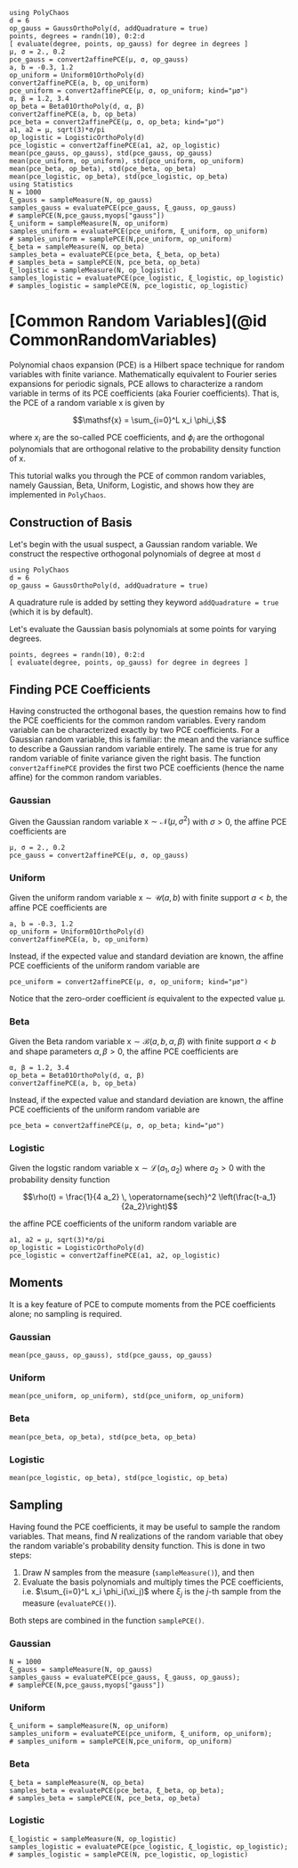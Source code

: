 ```@setup mysetup
using PolyChaos
d = 6
op_gauss = GaussOrthoPoly(d, addQuadrature = true)
points, degrees = randn(10), 0:2:d
[ evaluate(degree, points, op_gauss) for degree in degrees ]
μ, σ = 2., 0.2
pce_gauss = convert2affinePCE(μ, σ, op_gauss)
a, b = -0.3, 1.2
op_uniform = Uniform01OrthoPoly(d)
convert2affinePCE(a, b, op_uniform)
pce_uniform = convert2affinePCE(μ, σ, op_uniform; kind="μσ")
α, β = 1.2, 3.4
op_beta = Beta01OrthoPoly(d, α, β)
convert2affinePCE(a, b, op_beta)
pce_beta = convert2affinePCE(μ, σ, op_beta; kind="μσ")
a1, a2 = μ, sqrt(3)*σ/pi
op_logistic = LogisticOrthoPoly(d)
pce_logistic = convert2affinePCE(a1, a2, op_logistic)
mean(pce_gauss, op_gauss), std(pce_gauss, op_gauss)
mean(pce_uniform, op_uniform), std(pce_uniform, op_uniform)
mean(pce_beta, op_beta), std(pce_beta, op_beta)
mean(pce_logistic, op_beta), std(pce_logistic, op_beta)
using Statistics
N = 1000
ξ_gauss = sampleMeasure(N, op_gauss)
samples_gauss = evaluatePCE(pce_gauss, ξ_gauss, op_gauss)
# samplePCE(N,pce_gauss,myops["gauss"])
ξ_uniform = sampleMeasure(N, op_uniform)
samples_uniform = evaluatePCE(pce_uniform, ξ_uniform, op_uniform)
# samples_uniform = samplePCE(N,pce_uniform, op_uniform)
ξ_beta = sampleMeasure(N, op_beta)
samples_beta = evaluatePCE(pce_beta, ξ_beta, op_beta)
# samples_beta = samplePCE(N, pce_beta, op_beta)
ξ_logistic = sampleMeasure(N, op_logistic)
samples_logistic = evaluatePCE(pce_logistic, ξ_logistic, op_logistic)
# samples_logistic = samplePCE(N, pce_logistic, op_logistic)
```

# [Common Random Variables](@id CommonRandomVariables)
Polynomial chaos expansion (PCE) is a Hilbert space technique for random variables with finite variance.
Mathematically equivalent to Fourier series expansions for periodic signals, PCE allows to characterize a random variable in terms of its PCE coefficients (aka Fourier coefficients).
That is, the PCE of a random variable $\mathsf{x}$ is given by
```math
\mathsf{x} = \sum_{i=0}^L x_i \phi_i,
```
where $x_i$ are the so-called PCE coefficients, and $\phi_i$ are the orthogonal polynomials that are orthogonal relative to the probability density function of $\mathsf{x}$.

This tutorial walks you through the PCE of common random variables, namely Gaussian, Beta, Uniform, Logistic, and shows how they are implemented in `PolyChaos`.

## Construction of Basis
Let's begin with the usual suspect, a Gaussian random variable.
We construct the respective orthogonal polynomials of degree at most `d`
```@example mysetup
using PolyChaos
d = 6
op_gauss = GaussOrthoPoly(d, addQuadrature = true)
```
A quadrature rule is added by setting they keyword `addQuadrature = true` (which it is by default).

Let's evaluate the Gaussian basis polynomials at some points for varying degrees.
```@example mysetup
points, degrees = randn(10), 0:2:d
[ evaluate(degree, points, op_gauss) for degree in degrees ]
```

## Finding PCE Coefficients
Having constructed the orthogonal bases, the question remains how to find the PCE coefficients for the common random variables.
Every random variable can be characterized exactly by two PCE coefficients.
For a Gaussian random variable, this is familiar: the mean and the variance suffice to describe a Gaussian random variable entirely.
The same is true for any random variable of finite variance given the right basis.
The function `convert2affinePCE` provides the first two PCE coefficients (hence the name affine) for the common random variables.

### Gaussian
Given the Gaussian random variable $\mathsf{x} \sim \mathcal{N}(\mu, \sigma^2)$ with $\sigma > 0$, the affine PCE coefficients are


```@example mysetup
μ, σ = 2., 0.2
pce_gauss = convert2affinePCE(μ, σ, op_gauss)
```

### Uniform
Given the uniform random variable $\mathsf{x} \sim \mathcal{U}(a, b)$ with finite support $a<b$, the affine PCE coefficients are

```@example mysetup
a, b = -0.3, 1.2
op_uniform = Uniform01OrthoPoly(d)
convert2affinePCE(a, b, op_uniform)
```

Instead, if the expected value and standard deviation are known, the affine PCE coefficients of the uniform random variable are

```@example mysetup
pce_uniform = convert2affinePCE(μ, σ, op_uniform; kind="μσ")
```
Notice that the zero-order coefficient *is* equivalent to the expected value μ.

### Beta
Given the Beta random variable $\mathsf{x} \sim \mathcal{B}(a, b, \alpha, \beta)$ with finite support $a<b$ and shape parameters $\alpha, \beta > 0$, the affine PCE coefficients are


```@example mysetup
α, β = 1.2, 3.4
op_beta = Beta01OrthoPoly(d, α, β)
convert2affinePCE(a, b, op_beta)
```

Instead, if the expected value and standard deviation are known, the affine PCE coefficients of the uniform random variable are


```@example mysetup
pce_beta = convert2affinePCE(μ, σ, op_beta; kind="μσ")
```

### Logistic

Given the logstic random variable $\mathsf{x} \sim \mathcal{L}(a_1,a_2)$ where $a_2>0$ with the probability density function
```math
\rho(t) = \frac{1}{4 a_2} \, \operatorname{sech}^2 \left(\frac{t-a_1}{2a_2}\right)
```
the affine PCE coefficients of the uniform random variable are


```@example mysetup
a1, a2 = μ, sqrt(3)*σ/pi
op_logistic = LogisticOrthoPoly(d)
pce_logistic = convert2affinePCE(a1, a2, op_logistic)
```

## Moments
It is a key feature of PCE to compute moments from the PCE coefficients alone; no sampling is required.

### Gaussian

```@example mysetup
mean(pce_gauss, op_gauss), std(pce_gauss, op_gauss)
```

### Uniform

```@example mysetup
mean(pce_uniform, op_uniform), std(pce_uniform, op_uniform)
```

### Beta

```@example mysetup
mean(pce_beta, op_beta), std(pce_beta, op_beta)
```

### Logistic

```@example mysetup
mean(pce_logistic, op_beta), std(pce_logistic, op_beta)
```

## Sampling
Having found the PCE coefficients, it may be useful to sample the random variables.
That means, find $N$ realizations of the random variable that obey the random variable's probability density function.
This is done in two steps:
1. Draw $N$ samples from the measure (`sampleMeasure()`), and then
2. Evaluate the basis polynomials and multiply times the PCE coefficients, i.e. $\sum_{i=0}^L x_i \phi_i(\xi_j)$ where $\xi_j$ is the $j$-th sample from the measure (`evaluatePCE()`).

Both steps are combined in the function `samplePCE()`.

### Gaussian


```@example mysetup
N = 1000
ξ_gauss = sampleMeasure(N, op_gauss)
samples_gauss = evaluatePCE(pce_gauss, ξ_gauss, op_gauss);
# samplePCE(N,pce_gauss,myops["gauss"])
```

### Uniform

```@example mysetup
ξ_uniform = sampleMeasure(N, op_uniform)
samples_uniform = evaluatePCE(pce_uniform, ξ_uniform, op_uniform);
# samples_uniform = samplePCE(N,pce_uniform, op_uniform)
```

### Beta

```@example mysetup
ξ_beta = sampleMeasure(N, op_beta)
samples_beta = evaluatePCE(pce_beta, ξ_beta, op_beta);
# samples_beta = samplePCE(N, pce_beta, op_beta)
```

### Logistic

```@example mysetup
ξ_logistic = sampleMeasure(N, op_logistic)
samples_logistic = evaluatePCE(pce_logistic, ξ_logistic, op_logistic);
# samples_logistic = samplePCE(N, pce_logistic, op_logistic)
```
